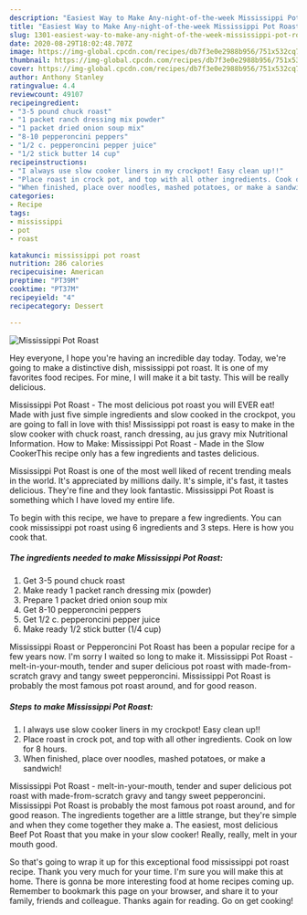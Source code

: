 ```yaml
---
description: "Easiest Way to Make Any-night-of-the-week Mississippi Pot Roast"
title: "Easiest Way to Make Any-night-of-the-week Mississippi Pot Roast"
slug: 1301-easiest-way-to-make-any-night-of-the-week-mississippi-pot-roast
date: 2020-08-29T18:02:48.707Z
image: https://img-global.cpcdn.com/recipes/db7f3e0e2988b956/751x532cq70/mississippi-pot-roast-recipe-main-photo.jpg
thumbnail: https://img-global.cpcdn.com/recipes/db7f3e0e2988b956/751x532cq70/mississippi-pot-roast-recipe-main-photo.jpg
cover: https://img-global.cpcdn.com/recipes/db7f3e0e2988b956/751x532cq70/mississippi-pot-roast-recipe-main-photo.jpg
author: Anthony Stanley
ratingvalue: 4.4
reviewcount: 49107
recipeingredient:
- "3-5 pound chuck roast"
- "1 packet ranch dressing mix powder"
- "1 packet dried onion soup mix"
- "8-10 pepperoncini peppers"
- "1/2 c. pepperoncini pepper juice"
- "1/2 stick butter 14 cup"
recipeinstructions:
- "I always use slow cooker liners in my crockpot! Easy clean up!!"
- "Place roast in crock pot, and top with all other ingredients. Cook on low for 8 hours."
- "When finished, place over noodles, mashed potatoes, or make a sandwich!"
categories:
- Recipe
tags:
- mississippi
- pot
- roast

katakunci: mississippi pot roast 
nutrition: 286 calories
recipecuisine: American
preptime: "PT39M"
cooktime: "PT37M"
recipeyield: "4"
recipecategory: Dessert

---
```



![Mississippi Pot Roast](https://img-global.cpcdn.com/recipes/db7f3e0e2988b956/751x532cq70/mississippi-pot-roast-recipe-main-photo.jpg)

Hey everyone, I hope you're having an incredible day today. Today, we're going to make a distinctive dish, mississippi pot roast. It is one of my favorites food recipes. For mine, I will make it a bit tasty. This will be really delicious.

Mississippi Pot Roast - The most delicious pot roast you will EVER eat! Made with just five simple ingredients and slow cooked in the crockpot, you are going to fall in love with this! Mississippi pot roast is easy to make in the slow cooker with chuck roast, ranch dressing, au jus gravy mix Nutritional Information. How to Make: Mississippi Pot Roast - Made in the Slow CookerThis recipe only has a few ingredients and tastes delicious.

Mississippi Pot Roast is one of the most well liked of recent trending meals in the world. It's appreciated by millions daily. It's simple, it's fast, it tastes delicious. They're fine and they look fantastic. Mississippi Pot Roast is something which I have loved my entire life.


To begin with this recipe, we have to prepare a few ingredients. You can cook mississippi pot roast using 6 ingredients and 3 steps. Here is how you cook that.

<!--inarticleads1-->

##### The ingredients needed to make Mississippi Pot Roast:

1. Get 3-5 pound chuck roast
1. Make ready 1 packet ranch dressing mix (powder)
1. Prepare 1 packet dried onion soup mix
1. Get 8-10 pepperoncini peppers
1. Get 1/2 c. pepperoncini pepper juice
1. Make ready 1/2 stick butter (1/4 cup)


Mississippi Roast or Pepperoncini Pot Roast has been a popular recipe for a few years now. I&#39;m sorry I waited so long to make it. Mississippi Pot Roast - melt-in-your-mouth, tender and super delicious pot roast with made-from-scratch gravy and tangy sweet pepperoncini. Mississippi Pot Roast is probably the most famous pot roast around, and for good reason. 

<!--inarticleads2-->

##### Steps to make Mississippi Pot Roast:

1. I always use slow cooker liners in my crockpot! Easy clean up!!
1. Place roast in crock pot, and top with all other ingredients. Cook on low for 8 hours.
1. When finished, place over noodles, mashed potatoes, or make a sandwich!


Mississippi Pot Roast - melt-in-your-mouth, tender and super delicious pot roast with made-from-scratch gravy and tangy sweet pepperoncini. Mississippi Pot Roast is probably the most famous pot roast around, and for good reason. The ingredients together are a little strange, but they&#39;re simple and when they come together they make a. The easiest, most delicious Beef Pot Roast that you make in your slow cooker! Really, really, melt in your mouth good. 

So that's going to wrap it up for this exceptional food mississippi pot roast recipe. Thank you very much for your time. I'm sure you will make this at home. There is gonna be more interesting food at home recipes coming up. Remember to bookmark this page on your browser, and share it to your family, friends and colleague. Thanks again for reading. Go on get cooking!
